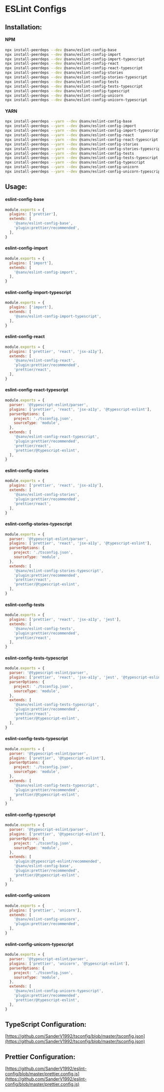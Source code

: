 # ESLint Configs

## Installation:

#### NPM
```bash
npx install-peerdeps --dev @sanv/eslint-config-base
npx install-peerdeps --dev @sanv/eslint-config-import
npx install-peerdeps --dev @sanv/eslint-config-import-typescript
npx install-peerdeps --dev @sanv/eslint-config-react
npx install-peerdeps --dev @sanv/eslint-config-react-typescript
npx install-peerdeps --dev @sanv/eslint-config-stories
npx install-peerdeps --dev @sanv/eslint-config-stories-typescript
npx install-peerdeps --dev @sanv/eslint-config-tests
npx install-peerdeps --dev @sanv/eslint-config-tests-typescript
npx install-peerdeps --dev @sanv/eslint-config-typescript
npx install-peerdeps --dev @sanv/eslint-config-unicorn
npx install-peerdeps --dev @sanv/eslint-config-unicorn-typescript
```

#### YARN
```bash
npx install-peerdeps --yarn --dev @sanv/eslint-config-base
npx install-peerdeps --yarn --dev @sanv/eslint-config-import
npx install-peerdeps --yarn --dev @sanv/eslint-config-import-typescript
npx install-peerdeps --yarn --dev @sanv/eslint-config-react
npx install-peerdeps --yarn --dev @sanv/eslint-config-react-typescript
npx install-peerdeps --yarn --dev @sanv/eslint-config-stories
npx install-peerdeps --yarn --dev @sanv/eslint-config-stories-typescript
npx install-peerdeps --yarn --dev @sanv/eslint-config-tests
npx install-peerdeps --yarn --dev @sanv/eslint-config-tests-typescript
npx install-peerdeps --yarn --dev @sanv/eslint-config-typescript
npx install-peerdeps --yarn --dev @sanv/eslint-config-unicorn
npx install-peerdeps --yarn --dev @sanv/eslint-config-unicorn-typescript
```

## Usage:

#### eslint-config-base
```js
module.exports = {
  plugins: ['prettier'],
  extends: [
    '@sanv/eslint-config-base',
    'plugin:prettier/recommended',
  ],
}
```

#### eslint-config-import
```js
module.exports = {
  plugins: ['import'],
  extends: [
    '@sanv/eslint-config-import',
  ],
}
```

#### eslint-config-import-typescript
```js
module.exports = {
  plugins: ['import'],
  extends: [
    '@sanv/eslint-config-import-typescript',
  ],
}
```

#### eslint-config-react
```js
module.exports = {
  plugins: ['prettier', 'react', 'jsx-a11y'],
  extends: [
    '@sanv/eslint-config-react',
    'plugin:prettier/recommended',
    'prettier/react',
  ],
}
```

#### eslint-config-react-typescript
```js
module.exports = {
  parser: '@typescript-eslint/parser',
  plugins: ['prettier', 'react', 'jsx-a11y', '@typescript-eslint'],
  parserOptions: {
    project: './tsconfig.json',
    sourceType: 'module',
  },
  extends: [
    '@sanv/eslint-config-react-typescript',
    'plugin:prettier/recommended',
    'prettier/react',
    'prettier/@typescript-eslint',
  ],
}
```

#### eslint-config-stories
```js
module.exports = {
  plugins: ['prettier', 'react', 'jsx-a11y'],
  extends: [
    '@sanv/eslint-config-stories',
    'plugin:prettier/recommended',
    'prettier/react',
  ],
}
```

#### eslint-config-stories-typescript
```js
module.exports = {
  parser: '@typescript-eslint/parser',
  plugins: ['prettier', 'react', 'jsx-a11y', '@typescript-eslint'],
  parserOptions: {
    project: './tsconfig.json',
    sourceType: 'module',
  },
  extends: [
    '@sanv/eslint-config-stories-typescript',
    'plugin:prettier/recommended',
    'prettier/react',
    'prettier/@typescript-eslint',
  ],
}
```

#### eslint-config-tests
```js
module.exports = {
  plugins: ['prettier', 'react', 'jsx-a11y', 'jest'],
  extends: [
    '@sanv/eslint-config-tests',
    'plugin:prettier/recommended',
    'prettier/react',
  ],
}
```

#### eslint-config-tests-typescript
```js
module.exports = {
  parser: '@typescript-eslint/parser',
  plugins: ['prettier', 'react', 'jsx-a11y', 'jest', '@typescript-eslint'],
  parserOptions: {
    project: './tsconfig.json',
    sourceType: 'module',
  },
  extends: [
    '@sanv/eslint-config-tests-typescript',
    'plugin:prettier/recommended',
    'prettier/react',
    'prettier/@typescript-eslint',
  ],
}
```

#### eslint-config-tests-typescript
```js
module.exports = {
  parser: '@typescript-eslint/parser',
  plugins: ['prettier', '@typescript-eslint'],
  parserOptions: {
    project: './tsconfig.json',
    sourceType: 'module',
  },
  extends: [
    '@sanv/eslint-config-tests-typescript',
    'plugin:prettier/recommended',
    'prettier/@typescript-eslint',
  ],
}
```

#### eslint-config-typescript
```js
module.exports = {
  parser: '@typescript-eslint/parser',
  plugins: ['prettier', '@typescript-eslint'],
  parserOptions: {
    project: './tsconfig.json',
    sourceType: 'module',
  },
  extends: [
    'plugin:@typescript-eslint/recommended',
    '@sanv/eslint-config-base',
    'plugin:prettier/recommended',
    'prettier/@typescript-eslint',
  ],
}
```

#### eslint-config-unicorn
```js
module.exports = {
  plugins: ['prettier', 'unicorn'],
  extends: [
    '@sanv/eslint-config-unicorn',
    'plugin:prettier/recommended',
  ],
}
```

#### eslint-config-unicorn-typescript
```js
module.exports = {
  parser: '@typescript-eslint/parser',
  plugins: ['prettier', 'unicorn', '@typescript-eslint'],
  parserOptions: {
    project: './tsconfig.json',
    sourceType: 'module',
  },
  extends: [
    '@sanv/eslint-config-unicorn-typescript',
    'plugin:prettier/recommended',
    'prettier/@typescript-eslint',
  ],
}
```

## TypeScript Configuration:
[https://github.com/SanderV1992/tsconfig/blob/master/tsconfig.json](https://github.com/SanderV1992/tsconfig/blob/master/tsconfig.json)

## Prettier Configuration:
[https://github.com/SanderV1992/eslint-config/blob/master/prettier.config.js](https://github.com/SanderV1992/eslint-config/blob/master/prettier.config.js)
